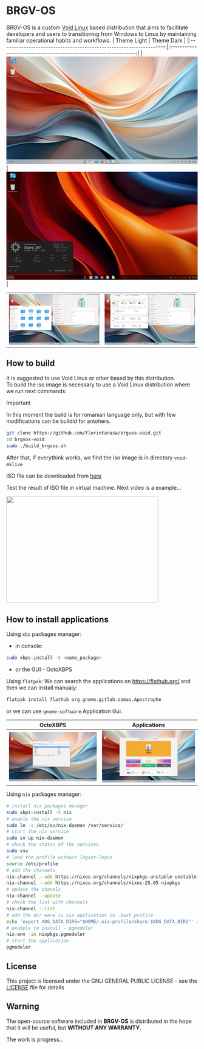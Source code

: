 # BRGV-OS

BRGV-OS is a custom [Void Linux](https://voidlinux.org/) based distribution that aims to facilitate developers and users to transitioning from Windows to Linux by maintaining familiar operational habits and workflows.
|                     Theme Light                                     |                         Theme Dark                               |
|:-------------------------------------------------------------------:|:----------------------------------------------------------------:|
|![BRGV-OS Light](./screenshots/screeshot_1.png "BRGV-OS Light Theme")|![BRGV-OS Dark](./screenshots/screenshot_1_dark.png "BRGV-OS Dark Theme")|

|                                                        |                                                        |
|:------------------------------------------------------:|:------------------------------------------------------:|
|![BRGV-OS 1](./screenshots/screenshot_2.png "BRGV-OS 1")|![BRGV-OS 2](./screenshots/screenshot_3.png "BRGV-OS 2")|

## How to build

It is suggested to use Void Linux or other based by this distribution.  
To build the iso image is necessary to use a Void Linux distribution where we run next commands:  

> [!IMPORTANT]  
> In this moment the build is for romanian language only, but with few modifications can be buildid for antohers.

```bash
git clone https://github.com/florintanasa/brgvos-void.git
cd brgvos-void
sudo ./build_brgvos.sh
```  

After that, if everythink works, we find the iso image is in directory `void-mklive`

ISO file can be downloaded from [here](https://sourceforge.net/projects/brgv-os/files/brgv-os-2025/) 

Test the result of ISO file in virtual machine.
Next video is a example...  

[<img src="https://img.youtube.com/vi/QVdH_dGIyOQ/maxresdefault.jpg" width="400" height="280"
/>](https://www.youtube.com/embed/QVdH_dGIyOQ)

## How to install applications

Using `xbs` packages manager:

* in console:

```bash
sudo xbps-install -S <name_package>
```

* or the GUI - OctoXBPS

Using `flatpak`:
We can search the applications on https://flathub.org/ and then we can install manualy:

```bash
flatpak install flathub org.gnome.gitlab.somas.Apostrophe
```

or we can use `gnome-software` Application Gui.

|                        OctoXBPS                             |                        Applications                           |
|:-----------------------------------------------------------:|:-------------------------------------------------------------:|
|![octoXBPS](./screenshots/screenshot_octoxbps.png "octoXBPS")|![Aplications](./screenshots/screenshot_app.png "Applications")|


Using `nix` packages manager:
```bash
# install nix packages manager
sudo xbps-install -S nix
# enable the nix service
sudo ln -s /etc/sv/nix-daemon /var/service/
# start the nix service
sudo sv up nix-daemon
# check the states of the services
sudo vsv
# load the profile without logout-login
source /etc/profile
# add the channels
nix-channel --add https://nixos.org/channels/nixpkgs-unstable unstable
nix-channel --add https://nixos.org/channels/nixos-25.05 nixpkgs
# update the chanels
nix-channel --update
# check the list with channels 
nix-channel --list
# add the dir were is nix application in .bash_profile
echo 'export XDG_DATA_DIRS="$HOME/.nix-profile/share:$XDG_DATA_DIRS"' >> ~/.bash_profile
# example to install - pgmodeler
nix-env -iA nixpkgs.pgmodeler
# start the application
pgmodeler
```



## License

This project is licensed under the GNU GENERAL PUBLIC LICENSE - see the [LICENSE](LICENSE) file for details

## Warning 

The open-source software included in **BRGV-OS** is distributed in the hope that it will be useful, but **WITHOUT ANY WARRANTY**.

The work is progress..

<!-- https://github.com/scopatz/nanorc -->
